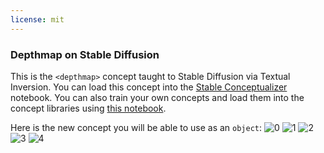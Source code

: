```yaml
---
license: mit
---
```

### Depthmap on Stable Diffusion
This is the `<depthmap>` concept taught to Stable Diffusion via Textual Inversion. You can load this concept into the [Stable Conceptualizer](https://colab.research.google.com/github/huggingface/notebooks/blob/main/diffusers/stable_conceptualizer_inference.ipynb) notebook. You can also train your own concepts and load them into the concept libraries using [this notebook](https://colab.research.google.com/github/huggingface/notebooks/blob/main/diffusers/sd_textual_inversion_training.ipynb).

Here is the new concept you will be able to use as an `object`:
![<depthmap> 0](https://huggingface.co/sd-concepts-library/depthmap/resolve/main/concept_images/3.jpeg)
![<depthmap> 1](https://huggingface.co/sd-concepts-library/depthmap/resolve/main/concept_images/0.jpeg)
![<depthmap> 2](https://huggingface.co/sd-concepts-library/depthmap/resolve/main/concept_images/2.jpeg)
![<depthmap> 3](https://huggingface.co/sd-concepts-library/depthmap/resolve/main/concept_images/1.jpeg)
![<depthmap> 4](https://huggingface.co/sd-concepts-library/depthmap/resolve/main/concept_images/4.jpeg)

